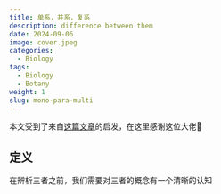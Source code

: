 ```yaml
---
title: 单系，并系，复系
description: difference between them
date: 2024-09-06
image: cover.jpeg
categories:
  - Biology
tags:
  - Biology
  - Botany
weight: 1
slug: mono-para-multi
---
```




本文受到了来自[这篇文章](https://zhuanlan.zhihu.com/p/74401238)的启发，在这里感谢这位大佬:raised_hands:

## 定义

在辨析三者之前，我们需要对三者的概念有一个清晰的认知
